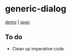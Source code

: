 # generic-dialog

[demo](https://genericcomponents.netlify.app/generic-dialog/demo/index.html) | [spec](https://www.w3.org/TR/wai-aria-practices/#dialog_modal)

## To do

- Clean up imperative code